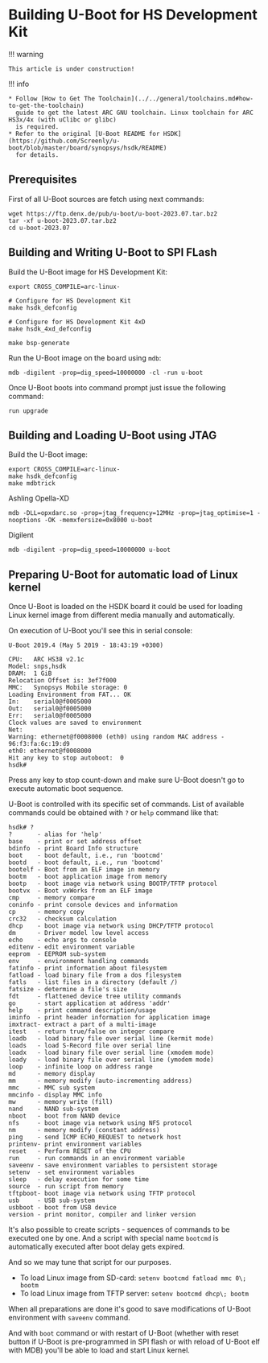 # Building U-Boot for HS Development Kit

!!! warning

    This article is under construction!

!!! info

    * Follow [How to Get The Toolchain](../../general/toolchains.md#how-to-get-the-toolchain)
      guide to get the latest ARC GNU toolchain. Linux toolchain for ARC HS3x/4x (with uClibc or glibc)
      is required.
    * Refer to the original [U-Boot README for HSDK](https://github.com/Screenly/u-boot/blob/master/board/synopsys/hsdk/README)
      for details.

## Prerequisites

First of all U-Boot sources are fetch using next commands:

```shell
wget https://ftp.denx.de/pub/u-boot/u-boot-2023.07.tar.bz2
tar -xf u-boot-2023.07.tar.bz2
cd u-boot-2023.07
```

## Building and Writing U-Boot to SPI FLash

Build the U-Boot image for HS Development Kit:

```shell
export CROSS_COMPILE=arc-linux-

# Configure for HS Development Kit
make hsdk_defconfig

# Configure for HS Development Kit 4xD
make hsdk_4xd_defconfig

make bsp-generate
```

Run the U-Boot image on the board using `mdb`:

```shell
mdb -digilent -prop=dig_speed=10000000 -cl -run u-boot
```

Once U-Boot boots into command prompt just issue the following command:

```shell
run upgrade
```

## Building and Loading U-Boot using JTAG

Build the U-Boot image:

```shell
export CROSS_COMPILE=arc-linux-
make hsdk_defconfig
make mdbtrick
```

Ashling Opella-XD

```shell
mdb -DLL=opxdarc.so -prop=jtag_frequency=12MHz -prop=jtag_optimise=1 -nooptions -OK -memxfersize=0x8000 u-boot
```

Digilent

```shell
mdb -digilent -prop=dig_speed=10000000 u-boot
```

## Preparing U-Boot for automatic load of Linux kernel

Once U-Boot is loaded on the HSDK board it could be used for loading Linux kernel image from different media manually and automatically.

On execution of U-Boot you'll see this in serial console:

```text
U-Boot 2019.4 (May 5 2019 - 18:43:19 +0300)

CPU:   ARC HS38 v2.1c
Model: snps,hsdk
DRAM:  1 GiB
Relocation Offset is: 3ef7f000
MMC:   Synopsys Mobile storage: 0
Loading Environment from FAT... OK
In:    serial0@f0005000
Out:   serial0@f0005000
Err:   serial0@f0005000
Clock values are saved to environment
Net:   
Warning: ethernet@f0008000 (eth0) using random MAC address - 96:f3:fa:6c:19:d9
eth0: ethernet@f0008000
Hit any key to stop autoboot:  0 
hsdk#
```

Press any key to stop count-down and make sure U-Boot doesn't go to execute
automatic boot sequence.

U-Boot is controlled with its specific set of commands. List of available
commands could be obtained with `?` or `help` command like that:

```shell
hsdk# ?
?       - alias for 'help'
base    - print or set address offset
bdinfo  - print Board Info structure
boot    - boot default, i.e., run 'bootcmd'
bootd   - boot default, i.e., run 'bootcmd'
bootelf - Boot from an ELF image in memory
bootm   - boot application image from memory
bootp   - boot image via network using BOOTP/TFTP protocol
bootvx  - Boot vxWorks from an ELF image
cmp     - memory compare
coninfo - print console devices and information
cp      - memory copy
crc32   - checksum calculation
dhcp    - boot image via network using DHCP/TFTP protocol
dm      - Driver model low level access
echo    - echo args to console
editenv - edit environment variable
eeprom  - EEPROM sub-system
env     - environment handling commands
fatinfo - print information about filesystem
fatload - load binary file from a dos filesystem
fatls   - list files in a directory (default /)
fatsize - determine a file's size
fdt     - flattened device tree utility commands
go      - start application at address 'addr'
help    - print command description/usage
iminfo  - print header information for application image
imxtract- extract a part of a multi-image
itest   - return true/false on integer compare
loadb   - load binary file over serial line (kermit mode)
loads   - load S-Record file over serial line
loadx   - load binary file over serial line (xmodem mode)
loady   - load binary file over serial line (ymodem mode)
loop    - infinite loop on address range
md      - memory display
mm      - memory modify (auto-incrementing address)
mmc     - MMC sub system
mmcinfo - display MMC info
mw      - memory write (fill)
nand    - NAND sub-system
nboot   - boot from NAND device
nfs     - boot image via network using NFS protocol
nm      - memory modify (constant address)
ping    - send ICMP ECHO_REQUEST to network host
printenv- print environment variables
reset   - Perform RESET of the CPU
run     - run commands in an environment variable
saveenv - save environment variables to persistent storage
setenv  - set environment variables
sleep   - delay execution for some time
source  - run script from memory
tftpboot- boot image via network using TFTP protocol
usb     - USB sub-system
usbboot - boot from USB device
version - print monitor, compiler and linker version
```

It's also possible to create scripts - sequences of commands to be executed one
by one. And a script with special name `bootcmd` is automatically executed
after boot delay gets expired.

And so we may tune that script for our purposes.

* To load Linux image from SD-card: `setenv bootcmd fatload mmc 0\; bootm`
* To load Linux image from TFTP server: `setenv bootcmd dhcp\; bootm`

When all preparations are done it's good to save modifications of U-Boot
environment with `saveenv` command.

And with `boot` command or with restart of U-Boot (whether with reset button if
U-Boot is pre-programmed in SPI flash or with reload of U-Boot elf with MDB)
you'll be able to load and start Linux kernel.
